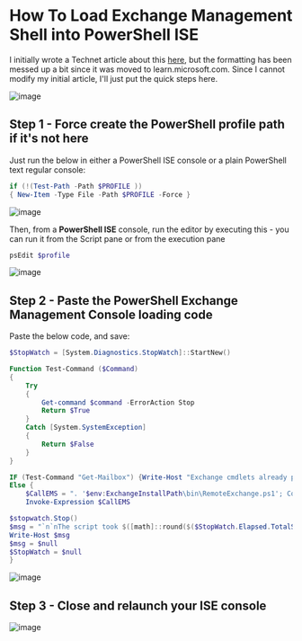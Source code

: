 # How To Load Exchange Management Shell into PowerShell ISE

I initially wrote a Technet article about this [here](https://learn.microsoft.com/en-us/archive/blogs/samdrey/how-to-load-exchange-management-shell-into-powershell-ise-2), but the formatting has been messed up a bit since it was moved to learn.microsoft.com. Since I cannot modify my initial article, I'll just put the quick steps here.


![image](https://user-images.githubusercontent.com/33433229/235512180-654bf049-c40a-4be3-b2ea-3661bd3e34d1.png)


## Step 1 - Force create the PowerShell profile path if it's not here

Just run the below in either a PowerShell ISE console or a plain PowerShell text regular console:

```powershell
if (!(Test-Path -Path $PROFILE ))
{ New-Item -Type File -Path $PROFILE -Force }
```

![image](https://user-images.githubusercontent.com/33433229/235512208-cc4f8bfc-e6b0-4818-8a47-79a3349c5dff.png)



Then, from a **PowerShell ISE** console, run the editor by executing this - you can run it from the Script pane or from the execution pane

```powershell
psEdit $profile
```

![image](https://user-images.githubusercontent.com/33433229/235512250-b739f547-6cd8-44b5-8b8a-850a7a821dab.png)



## Step 2 - Paste the PowerShell Exchange Management Console loading code

Paste the below code, and save:


```powershell
$StopWatch = [System.Diagnostics.StopWatch]::StartNew()

Function Test-Command ($Command)
{
    Try
    {
        Get-command $command -ErrorAction Stop
        Return $True
    }
    Catch [System.SystemException]
    {
        Return $False
    }
}

IF (Test-Command "Get-Mailbox") {Write-Host "Exchange cmdlets already present"}
Else {
    $CallEMS = ". '$env:ExchangeInstallPath\bin\RemoteExchange.ps1'; Connect-ExchangeServer -auto -ClientApplication:ManagementShell "
    Invoke-Expression $CallEMS

$stopwatch.Stop()  
$msg = "`n`nThe script took $([math]::round($($StopWatch.Elapsed.TotalSeconds),2)) seconds to execute..."  
Write-Host $msg  
$msg = $null  
$StopWatch = $null
}

```

![image](https://user-images.githubusercontent.com/33433229/235512304-26ff42dc-a3fa-4c4e-ac5e-8d0075500942.png)


## Step 3 - Close and relaunch your ISE console

![image](https://user-images.githubusercontent.com/33433229/235512325-7a9ee46a-fb73-4ad4-bc94-d627e1a6fda8.png)

